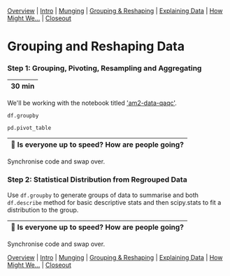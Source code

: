 [Overview](./00_overview.md) |
[Intro](./01_intro.md) |
[Munging](./02_munging.md) |
[Grouping & Reshaping](./03_groupingreshaping.md) |
[Explaining Data](./04_explainingdata.md) |
[How Might We...](./05_howmightwe.md)  |
[Closeout](./06_closeout.md)

# Grouping and Reshaping Data

### Step 1: Grouping, Pivoting, Resampling and Aggregating

| 30 min |
| ------ |

We'll be working with the notebook titled
['am2-data-qaqc'](../notebooks/am2-data-qaqc.ipynb).

`df.groupby`

`pd.pivot_table`


| :triangular_flag_on_post: Is everyone up to speed? How are people going? |
| ------------------------------------------------------------------------ |

Synchronise code and swap over.

### Step 2: Statistical Distribution from Regrouped Data

Use `df.groupby` to generate groups of data to summarise and both `df.describe` method for basic descriptive stats and then scipy.stats to fit a distribution to the group.

| :triangular_flag_on_post: Is everyone up to speed? How are people going? |
| ------------------------------------------------------------------------ |

Synchronise code and swap over.

[Overview](./00_overview.md) |
[Intro](./01_intro.md) |
[Munging](./02_munging.md) |
[Grouping & Reshaping](./03_groupingreshaping.md) |
[Explaining Data](./04_explainingdata.md) |
[How Might We...](./05_howmightwe.md)  |
[Closeout](./06_closeout.md)
